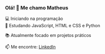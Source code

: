### Olá! 👋 Me chamo Matheus

💻 Iniciando na programação  
🚀 Estudando JavaScript, HTML e CSS e Python 

📚 Atualmente focado em projetos práticos  


📫 Me encontre: [LinkedIn](https://linkedin.com/in/matheusnascimento-tech)

